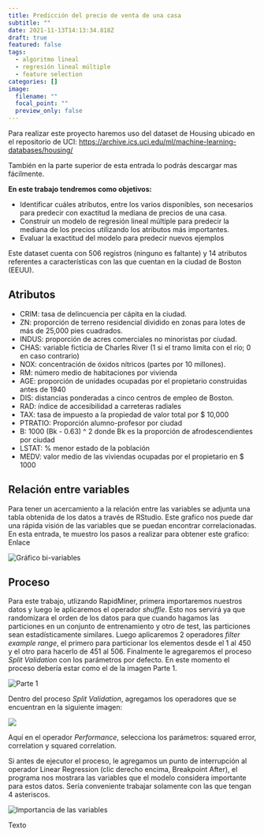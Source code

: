 ```yaml
---
title: Predicción del precio de venta de una casa
subtitle: ""
date: 2021-11-13T14:13:34.818Z
draft: true
featured: false
tags:
  - algoritmo lineal
  - regresión lineal múltiple
  - feature selection
categories: []
image:
  filename: ""
  focal_point: ""
  preview_only: false
---
```

Para realizar este proyecto haremos uso del dataset de Housing ubicado en el repositorio de UCI: <https://archive.ics.uci.edu/ml/machine-learning-databases/housing/>

También en la parte superior de esta entrada lo podrás descargar mas fácilmente.

**En este trabajo tendremos como objetivos:**

* Identificar cuáles atributos, entre los varios disponibles, son necesarios para predecir con exactitud la mediana de precios de una casa.
* Construir un modelo de regresión lineal múltiple para predecir la mediana de los precios utilizando los atributos más importantes.
* Evaluar la exactitud del modelo para predecir nuevos ejemplos

Este dataset cuenta con 506 registros (ninguno es faltante) y 14 atributos referentes a características con las que cuentan en la ciudad de Boston (EEUU).

## Atributos

* CRIM: tasa de delincuencia per cápita en la ciudad.
* ZN: proporción de terreno residencial dividido en zonas para lotes de más de 25,000 pies cuadrados.
* INDUS: proporción de acres comerciales no minoristas por ciudad.
* CHAS: variable ficticia de Charles River (1 si el tramo limita con el río; 0 en caso contrario)
* NOX: concentración de óxidos nítricos (partes por 10 millones).
* RM: número medio de habitaciones por vivienda
* AGE: proporción de unidades ocupadas por el propietario construidas antes de 1940
* DIS: distancias ponderadas a cinco centros de empleo de Boston.
* RAD: índice de accesibilidad a carreteras radiales
* TAX: tasa de impuesto a la propiedad de valor total por $ 10,000
* PTRATIO: Proporción alumno-profesor por ciudad
* B: 1000 (Bk - 0.63) ^ 2 donde Bk es la proporción de afrodescendientes por ciudad
* LSTAT: % menor estado de la población
* MEDV: valor medio de las viviendas ocupadas por el propietario en $ 1000

## Relación entre variables

Para tener un acercamiento a la relación entre las variables se adjunta una tabla obtenida de los datos a través de RStudio. Este grafico nos puede dar una rápida visión de las variables que se puedan encontrar correlacionadas. En esta entrada, te muestro los pasos a realizar para obtener este grafico: Enlace

![Gráfico bi-variables ](rplot03.png "Gráfico bi-variables ")

## Proceso

Para este trabajo, utlizando RapidMiner, primera importaremos nuestros datos y luego le aplicaremos el operador *shuffle*. Esto nos servirá ya que randomizara el orden de los datos para que cuando hagamos las particiones en un conjunto de entrenamiento y otro de test, las particiones sean estadísticamente similares. Luego aplicaremos 2 operadores *filter example range*, el primero para particionar los elementos desde el 1 al 450 y el otro para hacerlo de 451 al 506. Finalmente le agregaremos el proceso *Split Validation* con los parámetros por defecto. En este momento el proceso debería estar como el de la imagen Parte 1.

![Parte 1](parte1.png "Parte 1")

Dentro del proceso *Split Validation*, agregamos los operadores que se encuentran en la siguiente imagen:

![](parte1-validation.png)

Aquí en el operador *Performance*, selecciona los parámetros: squared error, correlation y squared correlation.

Si antes de ejecutor el proceso, le agregamos un punto de interrupción al operador Linear Regression (clic derecho encima, Breakpoint After), el programa nos mostrara las variables que el modelo considera importante para estos datos. Sería conveniente trabajar solamente con las que tengan 4 asteriscos.

![Importancia de las variables](importancia.png "Importancia de las variables")

Texto